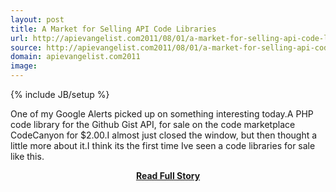 ```yaml
---
layout: post
title: A Market for Selling API Code Libraries
url: http://apievangelist.com2011/08/01/a-market-for-selling-api-code-libraries/
source: http://apievangelist.com2011/08/01/a-market-for-selling-api-code-libraries/
domain: apievangelist.com2011
image: 
---
```

{% include JB/setup %}<p>One of my Google Alerts picked up on something interesting today.A PHP code library for the Github Gist API, for sale on the code marketplace CodeCanyon for $2.00.I almost just closed the window, but then thought a little more about it.I think its the first time Ive seen a code libraries for sale like this.</p>
<center><p><a href="http://apievangelist.com2011/08/01/a-market-for-selling-api-code-libraries/" style='padding:25px; font-sze:18px; font-weight: bold;'>Read Full Story</a></p></center>
